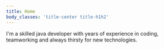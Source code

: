```yaml
---
title: Home
body_classes: 'title-center title-h1h2'
---
```


I'm a skilled java developer with years of experience in coding, teamworking and always thirsty for new technologies.